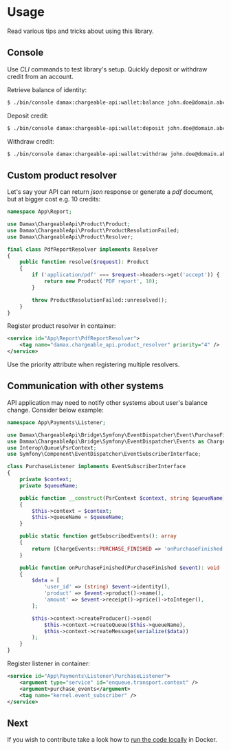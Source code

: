 # Usage

Read various tips and tricks about using this library.

## Console

Use _CLI_ commands to test library's setup. Quickly deposit or withdraw credit from an account.

Retrieve balance of identity:

```bash
$ ./bin/console damax:chargeable-api:wallet:balance john.doe@domain.abc
```

Deposit credit:

```bash
$ ./bin/console damax:chargeable-api:wallet:deposit john.doe@domain.abc 500
```

Withdraw credit:

```bash
$ ./bin/console damax:chargeable-api:wallet:withdraw john.doe@domain.abc 10
```

## Custom product resolver

Let's say your API can return _json_ response or generate a _pdf_ document, but at bigger cost e.g. 10 credits:

```php
namespace App\Report;

use Damax\ChargeableApi\Product\Product;
use Damax\ChargeableApi\Product\ProductResolutionFailed;
use Damax\ChargeableApi\Product\Resolver;

final class PdfReportResolver implements Resolver
{
    public function resolve($request): Product
    {
        if ('application/pdf' === $request->headers->get('accept')) {
            return new Product('PDF report', 10);
        }

        throw ProductResolutionFailed::unresolved();
    }
}
```

Register product resolver in container:

```xml
<service id="App\Report\PdfReportResolver">
    <tag name="damax.chargeable_api.product_resolver" priority="4" />
</service>
```

Use the priority attribute when registering multiple resolvers.

## Communication with other systems

API application may need to notify other systems about user's balance change. Consider below example:

```php
namespace App\Payments\Listener;

use Damax\ChargeableApi\Bridge\Symfony\EventDispatcher\Event\PurchaseFinished;
use Damax\ChargeableApi\Bridge\Symfony\EventDispatcher\Events as ChargeEvents;
use Interop\Queue\PsrContext;
use Symfony\Component\EventDispatcher\EventSubscriberInterface;

class PurchaseListener implements EventSubscriberInterface
{
    private $context;
    private $queueName;

    public function __construct(PsrContext $context, string $queueName)
    {
        $this->context = $context;
        $this->queueName = $queueName;
    }

    public static function getSubscribedEvents(): array
    {
        return [ChargeEvents::PURCHASE_FINISHED => 'onPurchaseFinished'];
    }

    public function onPurchaseFinished(PurchaseFinished $event): void
    {
        $data = [
            'user_id' => (string) $event->identity(),
            'product' => $event->product()->name(),
            'amount' => $event->receipt()->price()->toInteger(),
        ];

        $this->context->createProducer()->send(
            $this->context->createQueue($this->queueName),
            $this->context->createMessage(serialize($data))
        );
    }
}
```

Register listener in container:

```xml
<service id="App\Payments\Listener\PurchaseListener">
    <argument type="service" id="enqueue.transport.context" />
    <argument>purchase_events</argument>
    <tag name="kernel.event_subscriber" />
</service>
```

## Next

If you wish to contribute take a look how to [run the code locally](development.md) in Docker.

